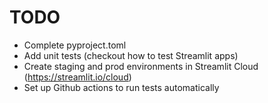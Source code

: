 # TODO

- Complete pyproject.toml
- Add unit tests (checkout how to test Streamlit apps)
- Create staging and prod environments in Streamlit Cloud (https://streamlit.io/cloud)
- Set up Github actions to run tests automatically
